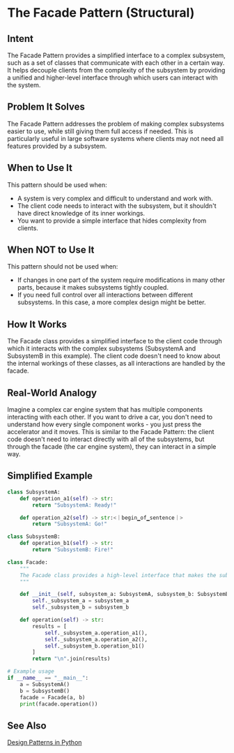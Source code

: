 # The Facade Pattern (Structural)

## Intent

The Facade Pattern provides a simplified interface to a complex subsystem, such as a set of classes that communicate with each other in a certain way. It helps decouple clients from the complexity of the subsystem by providing a unified and higher-level interface through which users can interact with the system.

## Problem It Solves

The Facade Pattern addresses the problem of making complex subsystems easier to use, while still giving them full access if needed. This is particularly useful in large software systems where clients may not need all features provided by a subsystem. 

## When to Use It

This pattern should be used when:
- A system is very complex and difficult to understand and work with.
- The client code needs to interact with the subsystem, but it shouldn't have direct knowledge of its inner workings.
- You want to provide a simple interface that hides complexity from clients.

## When NOT to Use It

This pattern should not be used when:
- If changes in one part of the system require modifications in many other parts, because it makes subsystems tightly coupled.
- If you need full control over all interactions between different subsystems. In this case, a more complex design might be better.

## How It Works

The Facade class provides a simplified interface to the client code through which it interacts with the complex subsystems (SubsystemA and SubsystemB in this example). The client code doesn't need to know about the internal workings of these classes, as all interactions are handled by the facade. 

## Real-World Analogy

Imagine a complex car engine system that has multiple components interacting with each other. If you want to drive a car, you don't need to understand how every single component works - you just press the accelerator and it moves. This is similar to the Facade Pattern: the client code doesn't need to interact directly with all of the subsystems, but through the facade (the car engine system), they can interact in a simple way.

## Simplified Example

```python
class SubsystemA:
    def operation_a1(self) -> str:
        return "SubsystemA: Ready!"

    def operation_a2(self) -> str:<｜begin▁of▁sentence｜>
        return "SubsystemA: Go!"

class SubsystemB:
    def operation_b1(self) -> str:
        return "SubsystemB: Fire!"

class Facade:
    """
    The Facade class provides a high-level interface that makes the subsystem easier to use.
    """

    def __init__(self, subsystem_a: SubsystemA, subsystem_b: SubsystemB) -> None:
        self._subsystem_a = subsystem_a
        self._subsystem_b = subsystem_b

    def operation(self) -> str:
        results = [
            self._subsystem_a.operation_a1(),
            self._subsystem_a.operation_a2(),
            self._subsystem_b.operation_b1()
        ]
        return "\n".join(results)

# Example usage
if __name__ == "__main__":
    a = SubsystemA()
    b = SubsystemB()
    facade = Facade(a, b)
    print(facade.operation())
```

## See Also

[Design Patterns in Python](https://github.com/faif/python-patterns/blob/master/design_patterns/structural/facade.py)